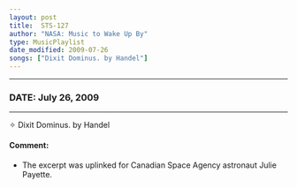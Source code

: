```yaml
---
layout: post
title:  STS-127
author: "NASA: Music to Wake Up By"
type: MusicPlaylist
date_modified: 2009-07-26
songs: ["Dixit Dominus. by Handel"]
---
```


----
### DATE: July 26, 2009
----
✧ Dixit Dominus. by Handel

#### Comment:
* The excerpt was uplinked for Canadian Space Agency astronaut Julie Payette.



<br/>
<center>
	<a target="_blank"
	   href="https://twitter.com/intent/tweet?hashtags=Space,NASA,Playlist,NASAWakeupCalls,SpaceProgram&text={{ page.author}}, '{{ page.songs.first }}' {{ page.title }}, {{ page.date | date: '%B %d, %Y' }}. {{ site.url }}{{ page.url }} @nasawakeupcalls">
	   <i class="fab fa-twitter" alt="Tweet this page" style="font-size: 1.3em;"></i>
	</a>
	&nbsp; 	<i class="fas fa-user-astronaut" style="font-size: 1.5em;"></i> &nbsp;
    <a type="amzn" search="'Dixit Dominus. by Handel'" category="popular music">
        <i class="fab fa-amazon" style="font-size: 1.3em;"></i>
    </a>
</center>
